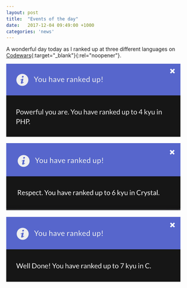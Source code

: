```yaml
---
layout: post
title:  "Events of the day"
date:   2017-12-04 09:49:00 +1000
categories: 'news'
---
```


A wonderful day today as I ranked up at three different languages on [Codewars](https://www.codewars.com){:target="_blank"}{:rel="noopener"}.

![PHP Level 4 kyu](/images/rankup/php-level-4.png 'Ranked up to 4 kyu in PHP')

![Crystal Level 6 kyu](/images/rankup/crystal-level-6.png 'Ranked up to 6 kyu in Crystal')

![C Level 7 kyu](/images/rankup/c-level-7.png 'Ranked up to 7 kyu in C')
